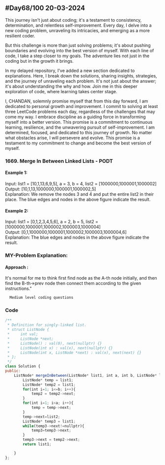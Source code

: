 
## #Day68/100 20-03-2024

This journey isn't just about coding; it's a testament to consistency, determination, and relentless self-improvement. Every day, I delve into a new coding problem, unraveling its intricacies, and emerging as a more resilient coder.

But this challenge is more than just solving problems; it's about pushing boundaries and evolving into the best version of myself. With each line of code, I take a step closer to my goals. The adventure lies not just in the coding but in the growth it brings.

In my delayed repository, I've added a new section dedicated to explanations. Here, I break down the solutions, sharing insights, strategies, and the journey of unraveling each problem. It's not just about the answer; it's about understanding the why and how. Join me in this deeper exploration of code, where learning takes center stage.

I, CHANDAN, solemnly promise myself that from this day forward, I am dedicated to personal growth and improvement. I commit to solving at least three LeetCode problems each day, regardless of the challenges that may come my way. I embrace discipline as a guiding force in transforming myself into a better version. This promise is a commitment to continuous learning, resilience, and the unwavering pursuit of self-improvement. I am determined, focused, and dedicated to this journey of growth. No matter what obstacles arise, I will persevere and evolve. This promise is a testament to my commitment to change and become the best version of myself.


### 1669. Merge In Between Linked Lists - PODT

#### Example 1:
Input: list1 = [10,1,13,6,9,5], a = 3, b = 4, list2 = [1000000,1000001,1000002]\
Output: [10,1,13,1000000,1000001,1000002,5]\
Explanation: We remove the nodes 3 and 4 and put the entire list2 in their place. The blue edges and nodes in the above figure indicate the result.


#### Example 2:
Input: list1 = [0,1,2,3,4,5,6], a = 2, b = 5, list2 = [1000000,1000001,1000002,1000003,1000004]\
Output: [0,1,1000000,1000001,1000002,1000003,1000004,6]\
Explanation: The blue edges and nodes in the above figure indicate the result.
### MY-Problem Explanation:

#### Approach :
It's normal for me to think first find node as the A-th node initially, and then find the B-th->prev node then connect them according to the given instructions."
```bash
  Medium level coding questions
```
### Code

```javascript
/**
 * Definition for singly-linked list.
 * struct ListNode {
 *     int val;
 *     ListNode *next;
 *     ListNode() : val(0), next(nullptr) {}
 *     ListNode(int x) : val(x), next(nullptr) {}
 *     ListNode(int x, ListNode *next) : val(x), next(next) {}
 * };
 */
class Solution {
public:
    ListNode* mergeInBetween(ListNode* list1, int a, int b, ListNode* list2) {
        ListNode* temp = list1;
        ListNode* temp2 = list1;
        for(int i=1; i<=b; i++){
            temp2 = temp2->next;
        }
        for(int i=1; i<a; i++){
            temp = temp->next;
        }
        temp->next=list2;
        ListNode* temp3 = list1;
        while(temp3->next!=nullptr){
            temp3=temp3->next;
        }
        temp3->next = temp2->next;
        return list1;

    }
};
```